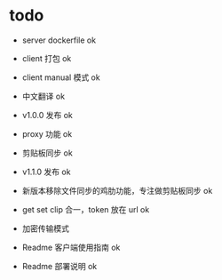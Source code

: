 # todo

- server dockerfile ok
- client 打包 ok
- client manual 模式 ok
- 中文翻译 ok
- v1.0.0 发布 ok
- proxy 功能 ok
- 剪贴板同步 ok
- v1.1.0 发布 ok
- 新版本移除文件同步的鸡肋功能，专注做剪贴板同步 ok
- get set clip 合一，token 放在 url ok
- 加密传输模式



- Readme 客户端使用指南 ok
- Readme 部署说明 ok





